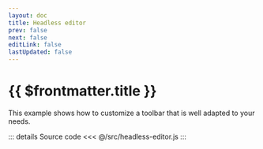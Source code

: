 ```yaml
---
layout: doc
title: Headless editor
prev: false
next: false
editLink: false
lastUpdated: false
---
```


# {{ $frontmatter.title }}

This example shows how to customize a toolbar that is well adapted to your needs.

<script setup>
import { ref, onMounted, onUnmounted } from 'vue';

const toolbarRef = ref(null);
const contentRef = ref(null);

let editor = null;

onMounted(() => {
  if (editor) {
    editor.unmount();
  }
  (async () => {
    const { createHeadlessEditor } = await import('/src/headless-editor');
    editor = createHeadlessEditor({
      toolbarRoot: toolbarRef.value,
      editorRoot: contentRef.value,
    });
  })();
});
onUnmounted(() => {
  if (editor) {
    editor.unmount();
    editor = null;
  }
});
</script>

<div class="vp-raw">
  <div :class="$style.toolbar" ref="toolbarRef"></div>
  <div :class="$style.content" ref="contentRef"></div>
</div>

<style module>
.toolbar {
  margin-top: 16px;
}
.toolbar :global .lake-button {
  margin-right: 8px;
  margin-bottom: 16px;
}
.content {
  border: 1px solid #d9d9d9;
  border-radius: 5px;
  height: 300px;
  overflow: auto;
}
</style>

::: details Source code
<<< @/src/headless-editor.js
:::
